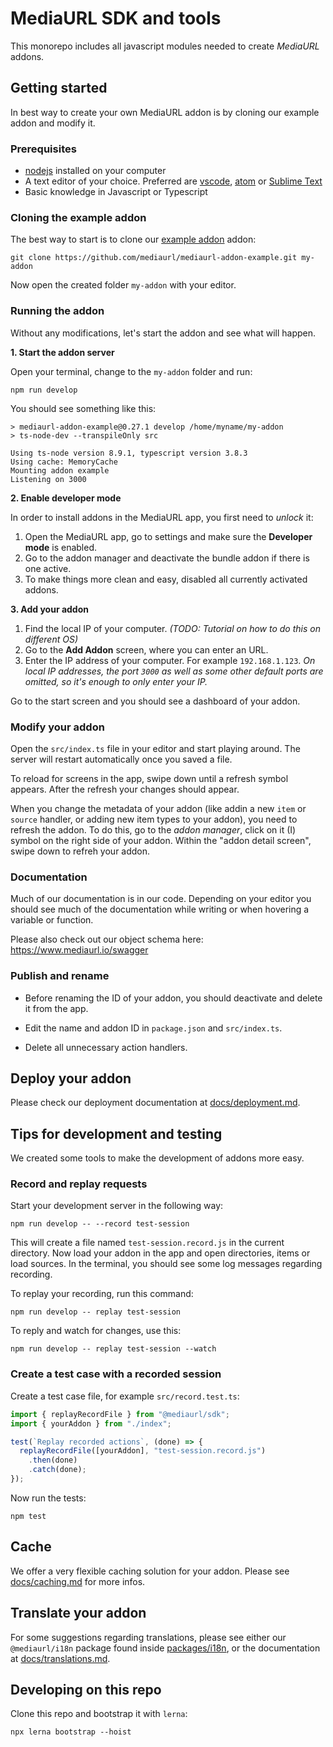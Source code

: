 # MediaURL SDK and tools

This monorepo includes all javascript modules needed to create _MediaURL_ addons.

## Getting started

In best way to create your own MediaURL addon is by cloning our example addon and modify it.

### Prerequisites

- [nodejs](https://nodejs.org/) installed on your computer
- A text editor of your choice. Preferred are [vscode](https://code.visualstudio.com/), [atom](https://atom.io/) or [Sublime Text](https://www.sublimetext.com/)
- Basic knowledge in Javascript or Typescript

### Cloning the example addon

The best way to start is to clone our [example addon](https://github.com/mediaurl/addon-example) addon:

```shell
git clone https://github.com/mediaurl/mediaurl-addon-example.git my-addon
```

Now open the created folder `my-addon` with your editor.

### Running the addon

Without any modifications, let's start the addon and see what will happen.

**1. Start the addon server**

Open your terminal, change to the `my-addon` folder and run:

```shell
npm run develop
```

You should see something like this:

```
> mediaurl-addon-example@0.27.1 develop /home/myname/my-addon
> ts-node-dev --transpileOnly src

Using ts-node version 8.9.1, typescript version 3.8.3
Using cache: MemoryCache
Mounting addon example
Listening on 3000
```

**2. Enable developer mode**

In order to install addons in the MediaURL app, you first need to _unlock_ it:

1. Open the MediaURL app, go to settings and make sure the **Developer mode** is enabled.
2. Go to the addon manager and deactivate the bundle addon if there is one active.
3. To make things more clean and easy, disabled all currently activated addons.

**3. Add your addon**

1. Find the local IP of your computer.
   _(TODO: Tutorial on how to do this on different OS)_
2. Go to the **Add Addon** screen, where you can enter an URL.
3. Enter the IP address of your computer. For example `192.168.1.123`.
   _On local IP addresses, the port `3000` as well as some other default ports are omitted, so it's enough to only enter your IP._

Go to the start screen and you should see a dashboard of your addon.

### Modify your addon

Open the `src/index.ts` file in your editor and start playing around. The server will restart automatically once you saved a file.

To reload for screens in the app, swipe down until a refresh symbol appears. After the refresh your changes should appear.

When you change the metadata of your addon (like addin a new `item` or `source` handler, or adding new item types to your addon), you need to refresh the addon. To do this, go to the _addon manager_, click on it (I) symbol on the right side of your addon. Within the "addon detail screen", swipe down to refreh your addon.

### Documentation

Much of our documentation is in our code. Depending on your editor you should see much of the documentation while writing or when hovering a variable or function.

Please also check out our object schema here: https://www.mediaurl.io/swagger

### Publish and rename

- Before renaming the ID of your addon, you should deactivate and delete it from the app.

- Edit the name and addon ID in `package.json` and `src/index.ts`.

- Delete all unnecessary action handlers.

## Deploy your addon

Please check our deployment documentation at [docs/deployment.md](https://github.com/mediaurl/mediaurl-js/blob/master/docs/deployment.md).

## Tips for development and testing

We created some tools to make the development of addons more easy.

### Record and replay requests

Start your development server in the following way:

```shell
npm run develop -- --record test-session
```

This will create a file named `test-session.record.js` in the current directory. Now load your addon in the app and open directories, items or load sources. In the terminal, you should see some log messages regarding recording.

To replay your recording, run this command:

```shell
npm run develop -- replay test-session
```

To reply and watch for changes, use this:

```shell
npm run develop -- replay test-session --watch
```

### Create a test case with a recorded session

Create a test case file, for example `src/record.test.ts`:

```javascript
import { replayRecordFile } from "@mediaurl/sdk";
import { yourAddon } from "./index";

test(`Replay recorded actions`, (done) => {
  replayRecordFile([yourAddon], "test-session.record.js")
    .then(done)
    .catch(done);
});
```

Now run the tests:

```shell
npm test
```

## Cache

We offer a very flexible caching solution for your addon. Please see [docs/caching.md](docs/caching.md) for more infos.

## Translate your addon

For some suggestions regarding translations, please see either our `@mediaurl/i18n` package found inside [packages/i18n](packages/i18n), or the documentation at [docs/translations.md](docs/translations.md).

## Developing on this repo

Clone this repo and bootstrap it with `lerna`:

```shell
npx lerna bootstrap --hoist
```
